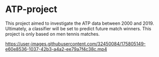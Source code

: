 # ATP-project
This project aimed to investigate the ATP data between 2000 and 2019. Ultimately, a classifier will be set to predict future match winners. This project is only based on men tennis matches.



https://user-images.githubusercontent.com/32450084/175805149-e60e8536-1037-42b3-a4a2-ee79a7f4c38c.mp4

